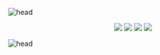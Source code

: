 ![head](https://github.com/Syr0ws/FastInventories/tree/master/logos/head.png)

<div align="center">
  <a href=""><img src="https://github.com/Syr0ws/FastInventories/tree/master/logos/github.png"/></a>
  <a href=""><img src="https://github.com/Syr0ws/FastInventories/tree/master/logos/logos/discord.png"/></a>
  <a href="https://twitter.com/Syr0ws"><img src="https://github.com/Syr0ws/FastInventories/tree/master/logos/twitter.png"/></a>
  <a href=""><img src="https://github.com/Syr0ws/FastInventories/tree/master/logos/documentation.png"/></a>
  <p> </p>
</div>

![head](https://github.com/Syr0ws/FastInventories/tree/master/logos/body.png)
